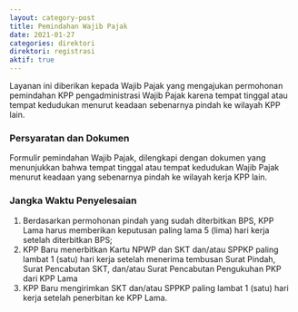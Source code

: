 ```yaml
---
layout: category-post
title: Pemindahan Wajib Pajak
date: 2021-01-27
categories: direktori
direktori: registrasi
aktif: true
---
```

Layanan ini diberikan kepada Wajib Pajak yang mengajukan
permohonan pemindahan KPP pengadministrasi Wajib Pajak karena tempat tinggal atau tempat kedudukan menurut keadaan sebenarnya pindah ke wilayah KPP lain.

### Persyaratan dan Dokumen
Formulir pemindahan Wajib Pajak, dilengkapi dengan dokumen yang
menunjukkan bahwa tempat tinggal atau tempat kedudukan Wajib
Pajak menurut keadaan yang sebenarnya pindah ke wilayah kerja KPP
lain.

### Jangka Waktu Penyelesaian
1. Berdasarkan permohonan pindah yang sudah diterbitkan BPS, KPP Lama harus memberikan keputusan paling lama 5 (lima) hari kerja setelah diterbitkan BPS;
2. KPP Baru menerbitkan Kartu NPWP dan SKT dan/atau SPPKP
paling lambat 1 (satu) hari kerja setelah menerima tembusan
Surat Pindah, Surat Pencabutan SKT, dan/atau Surat Pencabutan Pengukuhan PKP dari KPP Lama
3. KPP Baru mengirimkan SKT dan/atau SPPKP paling lambat 1 (satu) hari kerja setelah penerbitan ke KPP Lama.